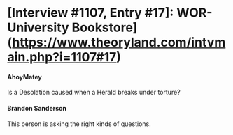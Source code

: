 # [Interview #1107, Entry #17]: WOR-University Bookstore](https://www.theoryland.com/intvmain.php?i=1107#17)

#### AhoyMatey

Is a Desolation caused when a Herald breaks under torture?

#### Brandon Sanderson

This person is asking the right kinds of questions.

